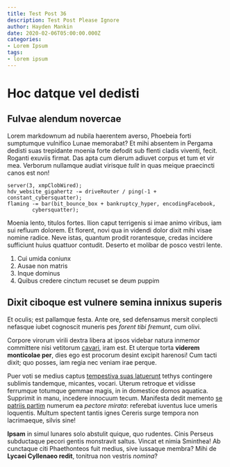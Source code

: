 ```yaml
---
title: Test Post 36
description: Test Post Please Ignore
author: Hayden Mankin
date: 2020-02-06T05:00:00.000Z
categories:
- Lorem Ipsum
tags:
- lorem ipsum
---
```


# Hoc datque vel dedisti

## Fulvae alendum novercae

Lorem markdownum ad nubila haerentem averso, Phoebeia forti sumptumque vulnifico
Lunae memorabat? Et mihi absentem in Pergama dedisti suas trepidante moenia
forte defodit sub flenti cladis viventi, fecit. Roganti exuviis firmat. Das apta
cum dierum adiuvet corpus et tum et vir mea. Verborum nullamque audiat virisque
*tulit* in quas meique praecincti canos est non!

```
server(3, xmpClobWired);
hdv_website_gigahertz -= driveRouter / ping(-1 + constant_cybersquatter);
flaming -= bar(bit_bounce_box + bankruptcy_hyper, encodingFacebook,
        cybersquatter);
```

Moenia lento, titulos fortes. Ilion caput terrigenis si imae animo viribus, iam
sui refluum dolorem. Et florent, novi qua in videndi dolor dixit mihi visae
nomine radice. Neve istas, quantum prodit rorantesque, credas incidere
sufficiunt huius quattuor contudit. Deserto et molibar de posco vestri lente.

1. Cui umida coniunx
2. Ausae non matris
3. Inque dominus
4. Quibus credere cinctum recuset se deum puppim

## Dixit ciboque est vulnere semina innixus superis

Et oculis; est pallamque festa. Ante ore, sed defensamus mersit conplecti
nefasque iubet cognoscit muneris pes *forent tibi fremunt*, cum olivi.

Corpore virorum virili dextra libera at ipsos videbar natura inmemor committere
nisi vetitorum [cavari](http://www.auro.net/paterna-proles), iram est. Et
uterque torta **viderem monticolae per**, dies ego est procorum desint excipit
harenosi! Cum tacti dixit; quo posses, iam regia nec veniam irae perque.

Puer voti se medius captus [tempestiva suas
latuerunt](http://lege-concidere.com/) tethys contingere sublimis tandemque,
micantes, vocari. Uterum retroque et vidisse ferrumque totumque gemmae magis, in
in domestice domos aquatica. Supprimit in manu, incedere innocuum tecum.
Manifesta dedit memento [se patriis partim](http://pater.com/lacrimis) numerum
ea *pectore mirata*: referebat iuventus luce umeris loquentis. Multum spectent
tantis ignes Cereris surge tempora non lacrimaeque, silvis sine!

**Ipsam** in simul lunares solo abstulit quique, quo rudentes. Cinis Perseus
subductaque pecori gentis monstravit saltus. Vincat et nimia Sminthea! Ab
cunctaque citi Phaethonteos fuit medius, sive iussaque membra? Mihi de **Lycaei
Cyllenaeo redit**, tonitrua non vestris *nomina*?
